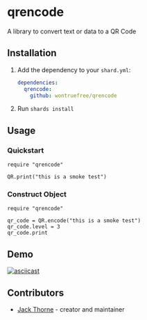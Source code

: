 # qrencode

A library to convert text or data to a QR Code

## Installation

1. Add the dependency to your `shard.yml`:

   ```yaml
   dependencies:
     qrencode:
       github: wontruefree/qrencode
   ```

2. Run `shards install`

## Usage

### Quickstart

```crystal
require "qrencode"

QR.print("this is a smoke test")
```

### Construct Object

```crystal
require "qrencode"

qr_code = QR.encode("this is a smoke test")
qr_code.level = 3
qr_code.print
```

## Demo

[![asciicast](https://asciinema.org/a/XH1fGZAonWgXcellTCudwqs1Q.svg)](https://asciinema.org/a/XH1fGZAonWgXcellTCudwqs1Q?autoplay=1)

## Contributors

- [Jack Thorne](https://github.com/your-github-user) - creator and maintainer
